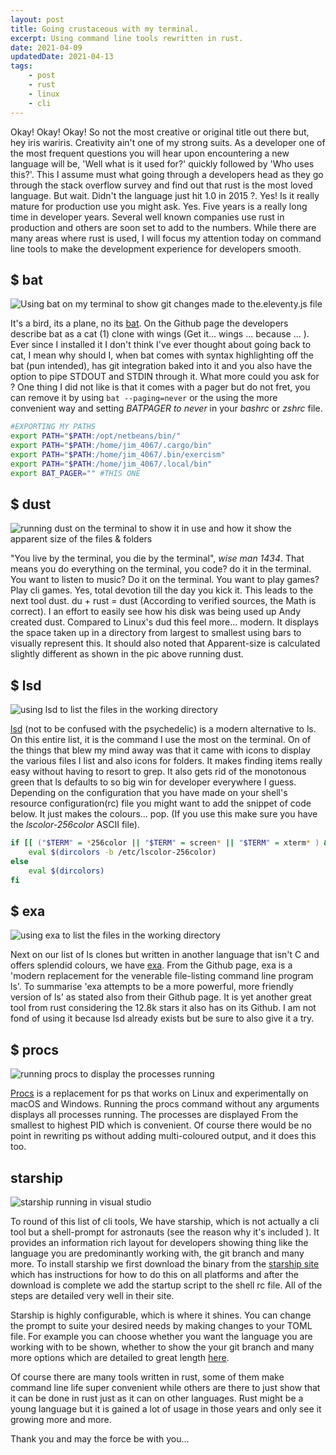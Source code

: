```yaml
---
layout: post
title: Going crustaceous with my terminal.
excerpt: Using command line tools rewritten in rust.
date: 2021-04-09
updatedDate: 2021-04-13
tags:
    - post
    - rust
    - linux
    - cli
---
```


Okay! Okay! Okay! So not the most creative or original title out there but, hey iris wariris. Creativity ain't one of my strong suits. As a developer one of the most frequent questions you will hear upon encountering a new language will be, 'Well what is it used for?' quickly followed by 'Who uses this?'. This I assume must what going through a developers head as they go through the stack overflow survey and find out that rust is the most loved language. But wait. Didn't the language just hit 1.0 in 2015 ?. Yes! Is it really mature for production use you might ask. Yes. Five years is a really long time in developer years. Several well known companies use rust in production and others are soon set to add to the numbers. While there are many areas where rust is used, I will focus my attention today on command line tools to make the development experience for developers smooth.
<!-- more -->
## $ bat

![Using bat on my terminal to show git changes made to the.eleventy.js file](/going-crustaceous/bat-in-action.png)

<!-- ![Photograph of Dio.](/11r/uploads/bat-in-action.png 'Holy Diver') -->

It's a bird, its a plane, no its [bat](https://github.com/sharkdp/bat). On the Github page the developers describe bat as a cat (1) clone with wings (Get it... wings ... because ... ). Ever since I installed it I don't think I've ever thought about going back to cat, I mean why should I, when bat comes with syntax highlighting off the bat (pun intended), has git integration baked into it and you also have the option to pipe STDOUT and STDIN through it. What more could you ask for ? One thing I did not like is that it comes with a pager but do not fret, you can remove it by using `bat --paging=never` or the using the more convenient way and setting _BATPAGER to never_ in your _bashrc_ or _zshrc_ file.

```bash
#EXPORTING MY PATHS
export PATH="$PATH:/opt/netbeans/bin/"
export PATH="$PATH:/home/jim_4067/.cargo/bin"
export PATH="$PATH:/home/jim_4067/.bin/exercism"
export PATH="$PATH:/home/jim_4067/.local/bin"
export BAT_PAGER="" #THIS ONE
```

## $ dust

![running dust on the terminal to show it in use and how it show the apparent size of the files & folders](/going-crustaceous/dust-in-action.png)

"You live by the terminal, you die by the terminal", _wise man 1434_. That means you do everything on the terminal, you code? do it in the terminal. You want to listen to music? Do it on the terminal. You want to play games? Play cli games. Yes, total devotion till the day you kick it. This leads to the next tool dust. du + rust = dust (According to verified sources, the Math is correct). I an effort to easily see how his disk was being used up Andy created dust. Compared to Linux's dud this feel more... modern. It displays the space taken up in a directory from largest to smallest using bars to visually represent this. It should also noted that Apparent-size is calculated slightly different as shown in the pic above running dust.

## $ lsd

![using lsd to list the files in the working directory](/going-crustaceous/lsd-in-action.png)

[lsd](https://github.com/Peltoche/lsd) (not to be confused with the psychedelic) is a modern alternative to ls. On this entire list, it is the command I use the most on the terminal. On of the things that blew my mind away was that it came with icons to display the various files I list and also icons for folders. It makes finding items really easy without having to resort to grep. It also gets rid of the monotonous green that ls defaults to so big win for developer everywhere I guess. Depending on the configuration that you have made on your shell's resource configuration(rc) file you might want to add the snippet of code below. It just makes the colours... pop. (If you use this make sure you have the _lscolor-256color_ ASCII file).

```bash
if [[ ("$TERM" = *256color || "$TERM" = screen* || "$TERM" = xterm* ) && -f /etc/lscolor-256color ]]; then
    eval $(dircolors -b /etc/lscolor-256color)
else
    eval $(dircolors)
fi
```

## $ exa

![using exa to list the files in the working directory](/going-crustaceous/exa-in-action.png)

Next on our list of ls clones but written in another language that isn't C and offers splendid colours, we have [exa](https://github.com/ogham/exa). From the Github page, exa is a 'modern replacement for the venerable file-listing command line program ls'. To summarise 'exa attempts to be a more powerful, more friendly version of ls' as stated also from their Github page. It is yet another great tool from rust considering the 12.8k stars it also has on its Github. I am not fond of using it because lsd already exists but be sure to also give it a try.

## $ procs

![running procs to display the processes running](/going-crustaceous/exa-in-action.png)

[Procs](https://github.com/dalance/procs) is a replacement for ps that works on Linux and experimentally on macOS and Windows. Running the procs command without any arguments displays all processes running. The processes are displayed From the smallest to highest PID which is convenient. Of course there would be no point in rewriting ps without adding multi-coloured output, and it does this too.

## starship

![starship running in visual studio](/going-crustaceous/starship-in-action.png)

To round of this list of cli tools, We have starship, which is not actually a cli tool but a shell-prompt for astronauts (see the reason why it's included ). It provides an information rich layout for developers showing thing like the language you are predominantly working with, the git branch and many more. To install starship we first download the binary from the [starship site](https://starship.rs/) which has instructions for how to do this on all platforms and after the download is complete we add the startup script to the shell rc file. All of the steps are detailed very well in their site.

Starship is highly configurable, which is where it shines. You can change the prompt to suite your desired needs by making changes to your TOML file. For example you can choose whether you want the language you are working with to be shown, whether to show the your git branch and many more options which are detailed to great length [here](https://starship.rs/config/#prompt).

Of course there are many tools written in rust, some of them make command line life super convenient while others are there to just show that it can be done in rust just as it can on other languages. Rust might be a young language but it is gained a lot of usage in those years and only see it growing more and more.

Thank you and may the force be with you...
